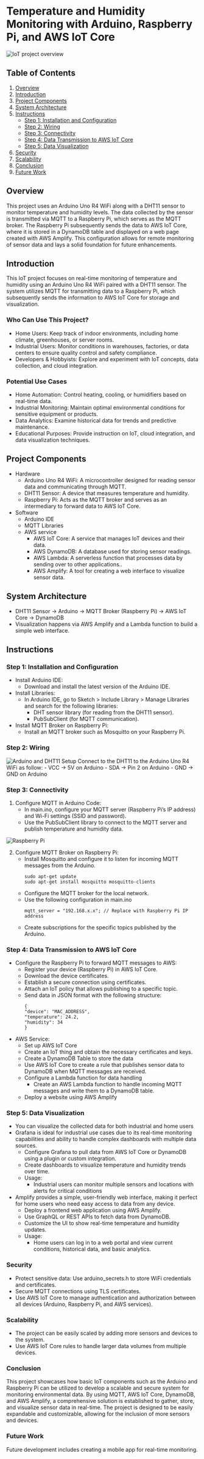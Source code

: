 # Temperature and Humidity Monitoring with Arduino, Raspberry Pi, and AWS IoT Core

![IoT project overview](img/Portofolio.drawio.png)

## Table of Contents

1. [Overview](#overview)
2. [Introduction](#introduction)
3. [Project Components](#project-components)
4. [System Architecture](#system-architecture)
4. [Instructions](#instructions)
	- [Step 1: Installation and Configuration](#step-1-installation-and-configuration)
	- [Step 2: Wiring](#step-2-wiring)
	- [Step 3: Connectivity](#step-3-connectivity)
	- [Step 4: Data Transmission to AWS IoT Core](#step-4-data-transmission-to-aws-iot-core)
	- [Step 5: Data Visualization](#step-5-data-visualization)
6. [Security](#security)
7. [Scalability](#scalability)
8. [Conclusion](#conclusion)
9. [Future Work](#future-work)


## Overview
This project uses an Arduino Uno R4 WiFi along with a DHT11 sensor to monitor temperature and humidity levels. The data collected by the sensor is transmitted via MQTT to a Raspberry Pi, which serves as the MQTT broker. The Raspberry Pi subsequently sends the data to AWS IoT Core, where it is stored in a DynamoDB table and displayed on a web page created with AWS Amplify. This configuration allows for remote monitoring of sensor data and lays a solid foundation for future enhancements.

## Introduction
This IoT project focuses on real-time monitoring of temperature and humidity using an Arduino Uno R4 WiFi paired with a DHT11 sensor. The system utilizes MQTT for transmitting data to a Raspberry Pi, which subsequently sends the information to AWS IoT Core for storage and visualization.

### Who Can Use This Project?
- Home Users: Keep track of indoor environments, including home climate, greenhouses, or server rooms.
- Industrial Users: Monitor conditions in warehouses, factories, or data centers to ensure quality control and safety compliance.
- Developers & Hobbyists: Explore and experiment with IoT concepts, data collection, and cloud integration.

### Potential Use Cases
- Home Automation: Control heating, cooling, or humidifiers based on real-time data.
- Industrial Monitoring: Maintain optimal environmental conditions for sensitive equipment or products.
- Data Analytics: Examine historical data for trends and predictive maintenance.
- Educational Purposes: Provide instruction on IoT, cloud integration, and data visualization techniques.

## Project Components
- Hardware
	- Arduino Uno R4 WiFi: A microcontroller designed for reading sensor data and communicating through MQTT.
	- DHT11 Sensor: A device that measures temperature and humidity.
	- Raspberry Pi: Acts as the MQTT broker and serves as an intermediary to forward data to AWS IoT Core.
 - Software
 	- Arduino IDE
 	- MQTT Libraries
  	- AWS service
		- AWS IoT Core: A service that manages IoT devices and their data.
		- AWS DynamoDB: A database used for storing sensor readings.
		- AWS Lambda: A serverless function that processes data by sending over to other applications..
		- AWS Amplify: A tool for creating a web interface to visualize sensor data.

## System Architecture
- DHT11 Sensor → Arduino → MQTT Broker (Raspberry Pi) → AWS IoT Core → DynamoDB
- Visualization happens via AWS Amplify and a Lambda function to build a simple web interface.

## Instructions
### Step 1: Installation and Configuration
- Install Arduino IDE:
	- Download and install the latest version of the Arduino IDE.
- Install Libraries:
	- In Arduino IDE, go to Sketch > Include Library > Manage Libraries and search for the following libraries:
		- DHT sensor library (for reading from the DHT11 sensor).
		- PubSubClient (for MQTT communication).
- Install MQTT Broker on Raspberry Pi:
	- Install an MQTT broker such as Mosquitto on your Raspberry Pi.

### Step 2: Wiring

![Arduino and DHT11 Setup](img/Arduino_DHT11_Setup.png)
Connect to the DHT11 to the Arduino Uno R4 WiFi as follow:
	- VCC → 5V on Arduino
	- SDA → Pin 2 on Arduino
	- GND → GND on Arduino
  
### Step 3: Connectivity
1. Configure MQTT in Arduino Code:
	- In main.ino, configure your MQTT server (Raspberry Pi’s IP address) and Wi-Fi settings (SSID and password).
	- Use the PubSubClient library to connect to the MQTT server and publish temperature and humidity data.

![Raspberry Pi](img/Raspberry_pi.png)

2. Configure MQTT Broker on Raspberry Pi:
	- Install Mosquitto and configure it to listen for incoming MQTT messages from the Arduino.
    	```
     	sudo apt-get update
     	sudo apt-get install mosquitto mosquitto-clients
     	```
	- Configure the MQTT broker for the local network.
 	- Use the following configuration in main.ino
    	```
     	mqtt_server = "192.168.x.x"; // Replace with Raspberry Pi IP address 
     	```
	- Create subscriptions for the specific topics published by the Arduino.

### Step 4: Data Transmission to AWS IoT Core
- Configure the Raspberry Pi to forward MQTT messages to AWS:
	- Register your device (Raspberry Pi) in AWS IoT Core.
 	- Download the device certificates.
	- Establish a secure connection using certificates.
 	- Attach an IoT policy that allows publishing to a specific topic.
 	- Send data in JSON format with the following structure:
    	```
     	{
  		"device": "MAC_ADDRESS",
  		"temperature": 24.2,
  		"humidity": 34
     	}
     	```
- AWS Service:
	- Set up AWS IoT Core
	- Create an IoT thing and obtain the necessary certificates and keys.
	- Create a DynamoDB Table to store the data
	- Use AWS IoT Core to create a rule that publishes sensor data to DynamoDB when MQTT messages are received.
	- Configure a Lambda function for data handling
 		- Create an AWS Lambda function to handle incoming MQTT messages and write them to a DynamoDB table.
 	- Deploy a website using AWS Amplify

### Step 5: Data Visualization
- You can visualize the collected data for both industrial and home users
- Grafana is ideal for industrial use cases due to its real-time monitoring capabilities and ability to handle complex dashboards with multiple data sources.
	- Configure Grafana to pull data from AWS IoT Core or DynamoDB using a plugin or custom integration.
	- Create dashboards to visualize temperature and humidity trends over time.
 	- Usage:
		- Industrial users can monitor multiple sensors and locations with alerts for critical conditions
- Amplify provides a simple, user-friendly web interface, making it perfect for home users who need easy access to data from any device.
	- Deploy a frontend web application using AWS Amplify.
	- Use GraphQL or REST APIs to fetch data from DynamoDB.
	- Customize the UI to show real-time temperature and humidity updates.
 	- Usage:
		- Home users can log in to a web portal and view current conditions, historical data, and basic analytics.

### Security
- Protect sensitive data: Use arduino_secrets.h to store WiFi credentials and certificates.
- Secure MQTT connections using TLS certificates.
- Use AWS IoT Core to manage authentication and authorization between all devices (Arduino, Raspberry Pi, and AWS services).

### Scalability
- The project can be easily scaled by adding more sensors and devices to the system.
- Use AWS IoT Core rules to handle larger data volumes from multiple devices.

### Conclusion
This project showcases how basic IoT components such as the Arduino and Raspberry Pi can be utilized to develop a scalable and secure system for monitoring environmental data. By using MQTT, AWS IoT Core, DynamoDB, and AWS Amplify, a comprehensive solution is established to gather, store, and visualize sensor data in real-time. The project is designed to be easily expandable and customizable, allowing for the inclusion of more sensors and devices.

### Future Work
Future development includes creating a mobile app for real-time monitoring.
